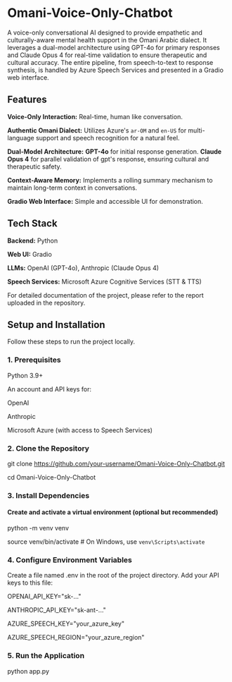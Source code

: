 # Omani-Voice-Only-Chatbot
A voice-only conversational AI designed to provide empathetic and culturally-aware mental health support in the Omani Arabic dialect. It leverages a dual-model architecture using GPT-4o for primary responses and Claude Opus 4 for real-time validation to ensure therapeutic and cultural accuracy. The entire pipeline, from speech-to-text to response synthesis, is handled by Azure Speech Services and presented in a Gradio web interface.
## Features

**Voice-Only Interaction:** Real-time, human like conversation.

**Authentic Omani Dialect:** Utilizes Azure's `ar-OM` and `en-US` for multi-language support and speech recognition for a natural feel.

**Dual-Model Architecture:** **GPT-4o** for initial response generation. **Claude Opus 4** for parallel validation of gpt's response, ensuring cultural and therapeutic safety.

**Context-Aware Memory:** Implements a rolling summary mechanism to maintain long-term context in conversations.

**Gradio Web Interface:** Simple and accessible UI for demonstration.

## Tech Stack

**Backend:** Python

**Web UI:** Gradio

**LLMs:** OpenAI (GPT-4o), Anthropic (Claude Opus 4)

**Speech Services:** Microsoft Azure Cognitive Services (STT & TTS)

For detailed documentation of the project, please refer to the report uploaded in the repository.

## Setup and Installation

Follow these steps to run the project locally.

### 1. Prerequisites

Python 3.9+

An account and API keys for:

OpenAI

Anthropic

Microsoft Azure (with access to Speech Services)

### 2. Clone the Repository

git clone https://github.com/your-username/Omani-Voice-Only-Chatbot.git

cd Omani-Voice-Only-Chatbot

### 3. Install Dependencies

#### Create and activate a virtual environment (optional but recommended)

python -m venv venv

source venv/bin/activate  # On Windows, use `venv\Scripts\activate`

### 4. Configure Environment Variables

Create a file named .env in the root of the project directory. Add your API keys to this file:

OPENAI_API_KEY="sk-..."

ANTHROPIC_API_KEY="sk-ant-..."

AZURE_SPEECH_KEY="your_azure_key"

AZURE_SPEECH_REGION="your_azure_region"

### 5. Run the Application

python app.py
